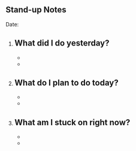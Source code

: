 ## Stand-up Notes

Date: 

1. What did I do yesterday?
   - 
   - 
   - 
2. What do I plan to do today?
   - 
   - 
   - 
3. What am I stuck on right now?
   - 
   - 
   - 